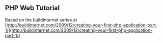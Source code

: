 ## PHP Web Tutorial
Based on the buildinternet series at [http://buildinternet.com/2009/12/creating-your-first-php-application-part-1/](http://buildinternet.com/2009/12/creating-your-first-php-application-part-1/)